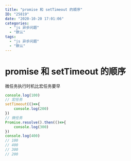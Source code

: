 ```yaml
---
title: "promise 和 setTimeout 的顺序"
ID: "25819"
date: "2020-10-20 17:01:06"
categories: 
  - "js 异步问题"
  - "默认"
tags: 
  - "js 异步问题"
  - "默认"
---
```


# promise 和 setTimeout 的顺序

微任务执行时机比宏任务要早

``` js 
console.log(100)
// 宏任务
setTimeout(()=>{
    console.log(200)
})
// 微任务
Promise.resolve().then(()=>{
    console.log(300)
})
console.log(400)
// 100
// 400
// 300
// 200
```
